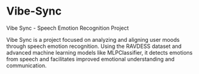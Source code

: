# Vibe-Sync
Vibe Sync -  Speech Emotion Recognition Project

Vibe Sync is a project focused on analyzing and aligning user moods through speech emotion recognition. Using the RAVDESS dataset and advanced machine learning models like MLPClassifier, it detects emotions from speech and facilitates improved emotional understanding and communication.